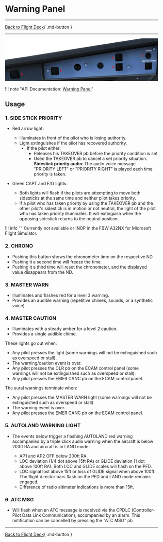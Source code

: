 # Warning Panel

---

[Back to Flight Deck](../index.md){ .md-button }

---

![Outer Glareshield Panel](../../../assets/a32nx-briefing/glareshield/warning-panel.png "Outer Glareshield Panel")

!!! note "API Documentation: [Warning Panel](../../../../fbw-a32nx/a32nx-api/a32nx-flightdeck-api.md#warning-panel)"

## Usage

### 1. SIDE STICK PRIORITY

- Red arrow light:
    - Illuminates in front of the pilot who is losing authority.
    - Light extinguishes if the pilot has recovered authority.
        - If the pilot either:
            - Releases his TAKEOVER pb before the priority condition is set
            - Used the TAKEOVER pb to cancel a set priority situation.<br/>
         **Sidestick priority audio**: The audio voice message "PRIORITY LEFT" or "PRIORITY RIGHT" is played each time priority is taken.

- Green CAPT and F/O lights:
    - Both lights will flash if the pilots are attempting to move both sidesticks at the same time and neither pilot takes priority.
    - If a pilot who has taken priority by using the TAKEOVER pb and the other pilot's sidestick is in motion or not neutral, the light of the pilot who has taken priority illuminates. It will extinguish when the opposing sidestick returns to the neutral position.

!!! info ""
    Currently not available or INOP in the FBW A32NX for Microsoft Flight Simulator.

### 2. CHRONO

- Pushing this button shows the chronometer time on the respective ND.
- Pushing it a second time will freeze the time.
- Pushing it a third time will reset the chronometer, and the displayed value disappears from the ND.

### 3. MASTER WARN

- Illuminates and flashes red for a level 3 warning.
- Provides an audible warning (repetitive chimes, sounds, or a synthetic voice).

### 4. MASTER CAUTION

- Illuminates with a steady amber for a level 2 caution.
- Provides a single audible chime.

These lights go out when:

- Any pilot presses the light (some warnings will not be extinguished such as overspeed or stall).
- The warning/caution event is over.
- Any pilot presses the CLR pb on the ECAM control panel (some warnings will not be extinguished such as overspeed or stall).
- Any pilot presses the EMER CANC pb on the ECAM control panel.

The aural warnings terminate when:

- Any pilot presses the MASTER WARN light (some warnings will not be extinguished such as overspeed or stall).
- The warning event is over.
- Any pilot presses the EMER CANC pb on the ECAM control panel.

### 5.  AUTOLAND WARNING LIGHT

- The events below trigger a flashing AUTOLAND red warning accompanied by a triple click audio warning when the aircraft is below 200ft RA and aircraft is in LAND mode:

    - AP1 and AP2 OFF below 200ft RA.
    - LOC deviation (1/4 dot above 15ft RA) or GLIDE deviation (1 dot above 100ft RA). Both LOC and GLIDE scales will flash on the PFD.
    - LOC signal lost above 15ft or loss of GLIDE signal when above 100ft. The flight director bars flash on the PFD and LAND mode remains engaged.
    - Difference of radio altimeter indications is more than 15ft.

### 6. ATC MSG

- Will flash when an ATC message is received via the CPDLC (Controller-Pilot Data Link Communication), accompanied by an alarm. This notification can be cancelled by pressing the "ATC MSG" pb.

---

[Back to Flight Deck](../index.md){ .md-button }

